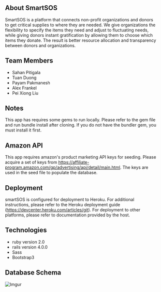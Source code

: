 ## About SmartSOS

SmartSOS is a platform that connects non-profit organizations and donors to get critical supplies to where they are needed. We give organizations the flexibility to specify the items they need and adjust to fluctuating needs, while giving donors instant gratification by allowing them to choose which items they donate. The result is better resource allocation and transparency between donors and organizations. 

## Team Members

- Sahan Pitigala
- Tuan Duong
- Payam Pakmanesh
- Alex Frankel
- Pei Xiong Liu

## Notes

This app has requires some gems to run locally. Please refer to the gem file and run bundle install after cloning. If you do not have the bundler gem, you must install it first.


## Amazon API

This app requires amazon's product marketing API keys for seeding. Please acquire a set of keys from https://affiliate-program.amazon.com/gp/advertising/api/detail/main.html. The keys are used in the seed file to populate the database.

## Deployment

smartSOS is configured for deployment to Heroku. For additional instructions, please refer to the Heroku deployment guide (https://devcenter.heroku.com/articles/git). For deployment to other platforms, please refer to documentation provided by the host.

## Technologies

- ruby version 2.0
- rails version 4.0.0
- Sass
- Bootstrap3


## Database Schema

![Imgur](http://i.imgur.com/FGQoQaC.png)
